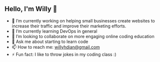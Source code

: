 ## Hello, I'm Willy 👋

- 🔭 I’m currently working on helping small businesses create websites to increase their traffic and improve their marketing efforts.
- 🌱 I’m currently learning DevOps in general
- 👯 I’m looking to collaborate on more engaging online coding education
- 💬 Ask me about starting to learn code
- 📫 How to reach me: willyhdian@gmail.com
- ⚡ Fun fact: I like to throw jokes in my coding class :)

<!--
**willyhardian/willyhardian** is a ✨ _special_ ✨ repository because its `README.md` (this file) appears on your GitHub profile.

Here are some ideas to get you started:

- 🔭 I’m currently working on ...
- 🌱 I’m currently learning ...
- 👯 I’m looking to collaborate on ...
- 🤔 I’m looking for help with ...
- 💬 Ask me about ...
- 📫 How to reach me: ...
- 😄 Pronouns: ...
- ⚡ Fun fact: ...
-->
